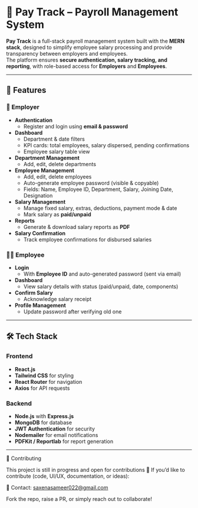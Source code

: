 # 💼 Pay Track – Payroll Management System

**Pay Track** is a full-stack payroll management system built with the **MERN stack**, designed to simplify employee salary processing and provide transparency between employers and employees.  
The platform ensures **secure authentication, salary tracking, and reporting**, with role-based access for **Employers** and **Employees**.

---

## 🚀 Features

### 👤 Employer
- **Authentication**
  - Register and login using **email & password**  
- **Dashboard**
  - Department & date filters  
  - KPI cards: total employees, salary dispersed, pending confirmations  
  - Employee salary table view  
- **Department Management**
  - Add, edit, delete departments  
- **Employee Management**
  - Add, edit, delete employees  
  - Auto-generate employee password (visible & copyable)  
  - Fields: Name, Employee ID, Department, Salary, Joining Date, Designation  
- **Salary Management**
  - Manage fixed salary, extras, deductions, payment mode & date  
  - Mark salary as **paid/unpaid**  
- **Reports**
  - Generate & download salary reports as **PDF**  
- **Salary Confirmation**
  - Track employee confirmations for disbursed salaries  

### 👨‍💼 Employee
- **Login**
  - With **Employee ID** and auto-generated password (sent via email)  
- **Dashboard**
  - View salary details with status (paid/unpaid, date, components)  
- **Confirm Salary**
  - Acknowledge salary receipt  
- **Profile Management**
  - Update password after verifying old one


---

## 🛠️ Tech Stack

### Frontend
- **React.js** 
- **Tailwind CSS** for styling  
- **React Router** for navigation  
- **Axios** for API requests  

### Backend
- **Node.js** with **Express.js**  
- **MongoDB** for database  
- **JWT Authentication** for security  
- **Nodemailer** for email notifications  
- **PDFKit / Reportlab** for report generation  

---

🤝 Contributing

This project is still in progress and open for contributions 🚀
If you’d like to contribute (code, UI/UX, documentation, or ideas):

📧 Contact: saxenasameer022@gmail.com

Fork the repo, raise a PR, or simply reach out to collaborate!
